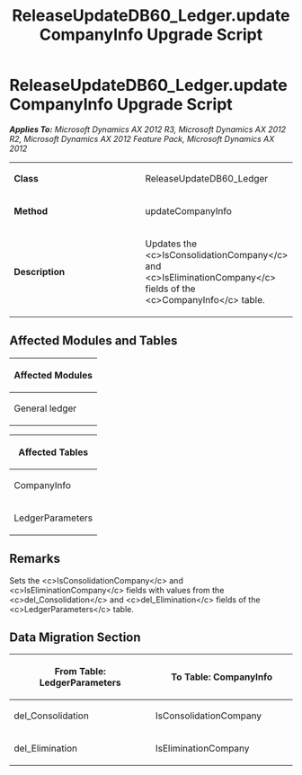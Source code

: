 ﻿---
title: ReleaseUpdateDB60_Ledger.updateCompanyInfo Upgrade Script
TOCTitle: ReleaseUpdateDB60_Ledger.updateCompanyInfo Upgrade Script
ms:assetid: 9a44a32d-f6e9-f3a0-88bb-9fe0fc296620
ms:mtpsurl: https://msdn.microsoft.com/en-us/library/JJ686298(v=AX.60)
ms:contentKeyID: 49710001
ms.date: 05/18/2015
mtps_version: v=AX.60
---

# ReleaseUpdateDB60\_Ledger.updateCompanyInfo Upgrade Script 


_**Applies To:** Microsoft Dynamics AX 2012 R3, Microsoft Dynamics AX 2012 R2, Microsoft Dynamics AX 2012 Feature Pack, Microsoft Dynamics AX 2012_

<table>
<colgroup>
<col style="width: 50%" />
<col style="width: 50%" />
</colgroup>
<tbody>
<tr class="odd">
<td><p><strong>Class</strong></p></td>
<td><p>ReleaseUpdateDB60_Ledger</p></td>
</tr>
<tr class="even">
<td><p><strong>Method</strong></p></td>
<td><p>updateCompanyInfo</p></td>
</tr>
<tr class="odd">
<td><p><strong>Description</strong></p></td>
<td><p>Updates the &lt;c&gt;IsConsolidationCompany&lt;/c&gt; and &lt;c&gt;IsEliminationCompany&lt;/c&gt; fields of the &lt;c&gt;CompanyInfo&lt;/c&gt; table.</p></td>
</tr>
</tbody>
</table>


## Affected Modules and Tables

<table>
<colgroup>
<col style="width: 100%" />
</colgroup>
<thead>
<tr class="header">
<th><p>Affected Modules</p></th>
</tr>
</thead>
<tbody>
<tr class="odd">
<td><p>General ledger</p></td>
</tr>
</tbody>
</table>


<table>
<colgroup>
<col style="width: 100%" />
</colgroup>
<thead>
<tr class="header">
<th><p>Affected Tables</p></th>
</tr>
</thead>
<tbody>
<tr class="odd">
<td><p>CompanyInfo</p></td>
</tr>
<tr class="even">
<td><p>LedgerParameters</p></td>
</tr>
</tbody>
</table>


## Remarks

Sets the \<c\>IsConsolidationCompany\</c\> and \<c\>IsEliminationCompany\</c\> fields with values from the \<c\>del\_Consolidation\</c\> and \<c\>del\_Elimination\</c\> fields of the \<c\>LedgerParameters\</c\> table.

## Data Migration Section

<table>
<colgroup>
<col style="width: 50%" />
<col style="width: 50%" />
</colgroup>
<thead>
<tr class="header">
<th><p>From Table: LedgerParameters</p></th>
<th><p>To Table: CompanyInfo</p></th>
</tr>
</thead>
<tbody>
<tr class="odd">
<td><p>del_Consolidation</p></td>
<td><p>IsConsolidationCompany</p></td>
</tr>
<tr class="even">
<td><p>del_Elimination</p></td>
<td><p>IsEliminationCompany</p></td>
</tr>
</tbody>
</table>

  


